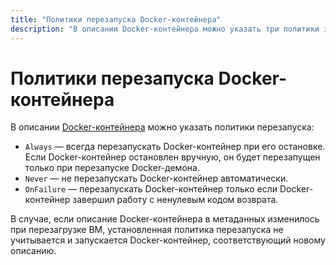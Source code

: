 ```yaml
---
title: "Политики перезапуска Docker-контейнера"
description: "В описании Docker-контейнера можно указать три политики запуска: Always, Never и OnFailure." 
---
```


# Политики перезапуска Docker-контейнера

В описании [Docker-контейнера](/blog/posts/2022/03/docker-containers) можно указать политики перезапуска:
* `Always` — всегда перезапускать Docker-контейнер при его остановке. Если Docker-контейнер остановлен вручную, он будет перезапущен только при перезапуске Docker-демона.
* `Never` — не перезапускать Docker-контейнер автоматически.
* `OnFailure` — перезапускать Docker-контейнер только если Docker-контейнер завершил работу с ненулевым кодом возврата.

В случае, если описание Docker-контейнера в метаданных изменилось при перезагрузке ВМ, установленная политика перезапуска не учитывается и запускается Docker-контейнер, соответствующий новому описанию.